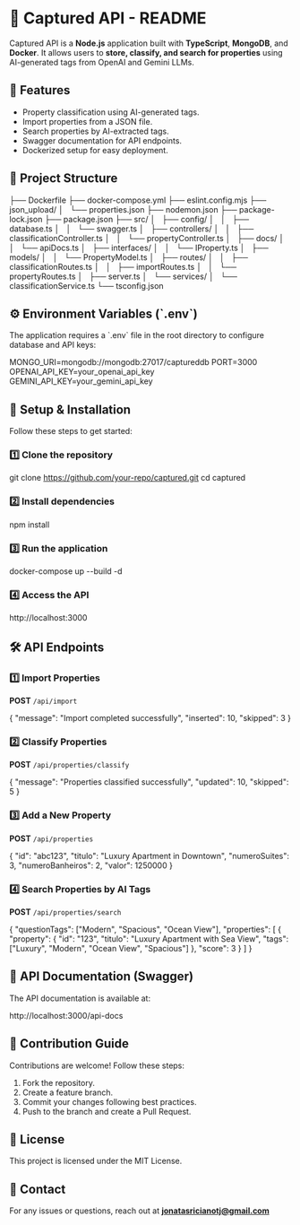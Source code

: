 
📌 Captured API - README
========================

Captured API is a **Node.js** application built with **TypeScript**, **MongoDB**, and **Docker**. It allows users to **store, classify, and search for properties** using AI-generated tags from OpenAI and Gemini LLMs.

🚀 Features
-----------

*   Property classification using AI-generated tags.
*   Import properties from a JSON file.
*   Search properties by AI-extracted tags.
*   Swagger documentation for API endpoints.
*   Dockerized setup for easy deployment.

📂 Project Structure
--------------------

├── Dockerfile
├── docker-compose.yml
├── eslint.config.mjs
├── json_upload/
│   └── properties.json
├── nodemon.json
├── package-lock.json
├── package.json
├── src/
│   ├── config/
│   │   ├── database.ts
│   │   └── swagger.ts
│   ├── controllers/
│   │   ├── classificationController.ts
│   │   └── propertyController.ts
│   ├── docs/
│   │   └── apiDocs.ts
│   ├── interfaces/
│   │   └── IProperty.ts
│   ├── models/
│   │   └── PropertyModel.ts
│   ├── routes/
│   │   ├── classificationRoutes.ts
│   │   ├── importRoutes.ts
│   │   └── propertyRoutes.ts
│   ├── server.ts
│   └── services/
│       └── classificationService.ts
└── tsconfig.json
        

⚙️ Environment Variables (\`.env\`)
-----------------------------------

The application requires a \`.env\` file in the root directory to configure database and API keys:

MONGO\_URI=mongodb://mongodb:27017/captureddb
PORT=3000
OPENAI\_API\_KEY=your\_openai\_api\_key
GEMINI\_API\_KEY=your\_gemini\_api\_key
        

🔧 Setup & Installation
-----------------------

Follow these steps to get started:

### 1️⃣ Clone the repository

git clone https://github.com/your-repo/captured.git
cd captured
        

### 2️⃣ Install dependencies

npm install
        

### 3️⃣ Run the application

docker-compose up --build -d
        

### 4️⃣ Access the API

http://localhost:3000
        

🛠️ API Endpoints
-----------------

### 1️⃣ Import Properties

**POST** `/api/import`

{
    "message": "Import completed successfully",
    "inserted": 10,
    "skipped": 3
}
        

### 2️⃣ Classify Properties

**POST** `/api/properties/classify`

{
    "message": "Properties classified successfully",
    "updated": 10,
    "skipped": 5
}
        

### 3️⃣ Add a New Property

**POST** `/api/properties`

{
    "id": "abc123",
    "titulo": "Luxury Apartment in Downtown",
    "numeroSuites": 3,
    "numeroBanheiros": 2,
    "valor": 1250000
}
        

### 4️⃣ Search Properties by AI Tags

**POST** `/api/properties/search`

{
    "questionTags": \["Modern", "Spacious", "Ocean View"\],
    "properties": \[
        {
            "property": {
                "id": "123",
                "titulo": "Luxury Apartment with Sea View",
                "tags": \["Luxury", "Modern", "Ocean View", "Spacious"\]
            },
            "score": 3
        }
    \]
}
        

📄 API Documentation (Swagger)
------------------------------

The API documentation is available at:

http://localhost:3000/api-docs
        

📌 Contribution Guide
---------------------

Contributions are welcome! Follow these steps:

1.  Fork the repository.
2.  Create a feature branch.
3.  Commit your changes following best practices.
4.  Push to the branch and create a Pull Request.

📝 License
----------

This project is licensed under the MIT License.

📧 Contact
----------

For any issues or questions, reach out at **jonatasricianotj@gmail.com**
